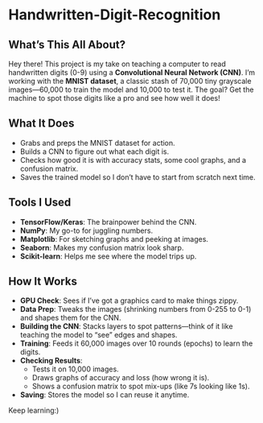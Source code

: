 # Handwritten-Digit-Recognition

## **What’s This All About?**
Hey there! This project is my take on teaching a computer to read handwritten digits (0-9) using a **Convolutional Neural Network (CNN)**. I’m working with the **MNIST dataset**, a classic stash of 70,000 tiny grayscale images—60,000 to train the model and 10,000 to test it. The goal? Get the machine to spot those digits like a pro and see how well it does!

## **What It Does**
- Grabs and preps the MNIST dataset for action.
- Builds a CNN to figure out what each digit is.
- Checks how good it is with accuracy stats, some cool graphs, and a confusion matrix.
- Saves the trained model so I don’t have to start from scratch next time.

## **Tools I Used**
- **TensorFlow/Keras**: The brainpower behind the CNN.
- **NumPy**: My go-to for juggling numbers.
- **Matplotlib**: For sketching graphs and peeking at images.
- **Seaborn**: Makes my confusion matrix look sharp.
- **Scikit-learn**: Helps me see where the model trips up.

## **How It Works**
- **GPU Check**: Sees if I’ve got a graphics card to make things zippy.
- **Data Prep**: Tweaks the images (shrinking numbers from 0-255 to 0-1) and shapes them for the CNN.
- **Building the CNN**: Stacks layers to spot patterns—think of it like teaching the model to “see” edges and shapes.
- **Training**: Feeds it 60,000 images over 10 rounds (epochs) to learn the digits.
- **Checking Results**:  
  - Tests it on 10,000 images.  
  - Draws graphs of accuracy and loss (how wrong it is).  
  - Shows a confusion matrix to spot mix-ups (like 7s looking like 1s).
- **Saving**: Stores the model so I can reuse it anytime.


Keep learning:)
